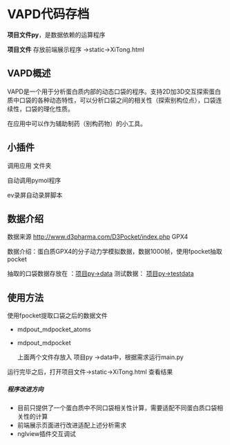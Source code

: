 # VAPD代码存档

**项目文件py**，是数据依赖的运算程序

**项目文件**  存放前端展示程序 ->static->XiTong.html

## VAPD概述

VAPD是一个用于分析蛋白质内部的动态口袋的程序。支持2D加3D交互探索蛋白质中口袋的各种动态特性，可以分析口袋之间的相关性（探索别构位点），口袋连续性，口袋的理化性质。

在应用中可以作为辅助制药（别构药物）的小工具。



## 小插件

调用应用 文件夹

自动调用pymol程序

ev录屏自动录屏脚本

## 数据介绍

数据来源 http://www.d3pharma.com/D3Pocket/index.php      GPX4

数据介绍：蛋白质GPX4的分子动力学模拟数据，数据1000帧，使用fpocket抽取pocket

抽取的口袋数据存放在 ：<u>项目py->data</u>    测试数据： <u>项目py->testdata</u>

## 使用方法

使用fpocket提取口袋之后的数据文件

-  mdpout_mdpocket_atoms  

- mdpout_mdpocket

  

  上面两个文件存放入 项目py ->data中，根据需求运行main.py

运行完毕之后，打开项目文件->static->XiTong.html 查看结果

##### 程序改进方向

- 目前只提供了一个蛋白质中不同口袋相关性计算，需要适配不同蛋白质口袋相关性的计算
- 前端展示页面进行改进适配上述分析需求
- nglview插件交互调试